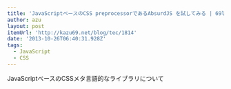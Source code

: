 ```yaml
---
title: 'JavaScriptベースのCSS preprocessorであるAbsurdJS を試してみる | 69log'
author: azu
layout: post
itemUrl: 'http://kazu69.net/blog/tec/1814'
date: '2013-10-26T06:40:31.928Z'
tags:
  - JavaScript
  - CSS
---
```

JavaScriptベースのCSSメタ言語的なライブラリについて
